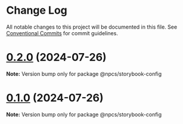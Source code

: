 # Change Log

All notable changes to this project will be documented in this file.
See [Conventional Commits](https://conventionalcommits.org) for commit guidelines.

# [0.2.0](https://github.com/xiaosen7/next.js-practical-cases/compare/v0.1.0...v0.2.0) (2024-07-26)

**Note:** Version bump only for package @npcs/storybook-config





# [0.1.0](https://github.com/xiaosen7/next.js-practical-cases/compare/v0.0.1...v0.1.0) (2024-07-26)

**Note:** Version bump only for package @npcs/storybook-config
